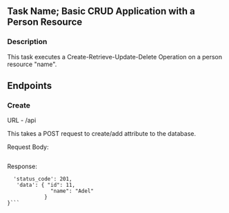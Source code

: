 ## Task Name; Basic CRUD Application with a Person Resource
### Description
This task executes a Create-Retrieve-Update-Delete    Operation on a person resource "name".

## Endpoints

### Create
URL - /api

This takes a POST request to create/add attribute to the database.

Request Body:
```curl -d '{"name": "Adel"}' -H 'Content-Type: application/json' -X POST http://api:port/api/v1/path
```
Response:
```{'message':'Successfully Created', 
  'status_code': 201, 
   'data': { "id": 11,
              "name": "Adel"
            }
}```
 